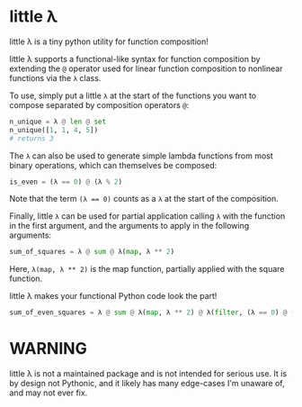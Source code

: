# little λ
little λ is a tiny python utility for function composition!

little λ supports a functional-like syntax for function composition by
extending the `@` operator used for linear function composition to
nonlinear functions via the `λ` class.

To use, simply put a little `λ` at the start of the functions
you want to compose separated by composition operators `@`:

```python
n_unique = λ @ len @ set
n_unique([1, 1, 4, 5])
# returns 3
```

The `λ` can also be used to generate simple lambda functions from
most binary operations, which can themselves be composed:

```python
is_even = (λ == 0) @ (λ % 2)
```

Note that the term `(λ == 0)` counts as a `λ` at the start of the
composition.

Finally, little `λ` can be used for partial application calling `λ` with the
function in the first argument, and the arguments to apply in the following arguments:

```python
sum_of_squares = λ @ sum @ λ(map, λ ** 2)
```

Here, `λ(map, λ ** 2)` is the map function, partially applied with the square function.


little λ makes your functional Python code look the part!
```python
sum_of_even_squares = λ @ sum @ λ(map, λ ** 2) @ λ(filter, (λ == 0) @ (λ % 2))
```


# WARNING
little λ is not a maintained package and is not intended for serious use.
It is by design not Pythonic, and it likely has many edge-cases I'm unaware of,
and may not ever fix.
